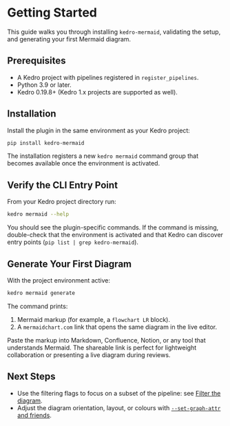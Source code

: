 # Getting Started

This guide walks you through installing `kedro-mermaid`, validating the setup, and generating your first Mermaid diagram.

## Prerequisites
- A Kedro project with pipelines registered in `register_pipelines`.
- Python 3.9 or later.
- Kedro 0.19.8+ (Kedro 1.x projects are supported as well).

## Installation
Install the plugin in the same environment as your Kedro project:

```bash
pip install kedro-mermaid
```

The installation registers a new `kedro mermaid` command group that becomes available once the environment is activated.

## Verify the CLI Entry Point
From your Kedro project directory run:

```bash
kedro mermaid --help
```

You should see the plugin-specific commands. If the command is missing, double-check that the environment is activated and that Kedro can discover entry points (`pip list | grep kedro-mermaid`).

## Generate Your First Diagram
With the project environment active:

```bash
kedro mermaid generate
```

The command prints:

1. Mermaid markup (for example, a `flowchart LR` block).
2. A `mermaidchart.com` link that opens the same diagram in the live editor.

Paste the markup into Markdown, Confluence, Notion, or any tool that understands Mermaid. The shareable link is perfect for lightweight collaboration or presenting a live diagram during reviews.

## Next Steps
- Use the filtering flags to focus on a subset of the pipeline: see [Filter the diagram](how-to/filter-the-diagram.md).
- Adjust the diagram orientation, layout, or colours with [`--set-graph-attr` and friends](how-to/customise-the-diagram.md).
